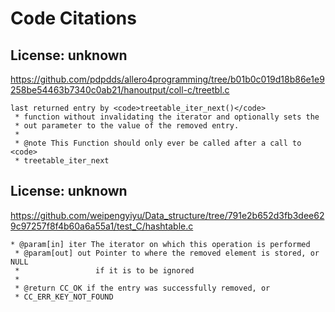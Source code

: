 # Code Citations

## License: unknown
https://github.com/pdpdds/allero4programming/tree/b01b0c019d18b86e1e9258be54463b7340c0ab21/hanoutput/coll-c/treetbl.c

```
last returned entry by <code>treetable_iter_next()</code>
 * function without invalidating the iterator and optionally sets the
 * out parameter to the value of the removed entry.
 *
 * @note This Function should only ever be called after a call to <code>
 * treetable_iter_next
```


## License: unknown
https://github.com/weipengyiyu/Data_structure/tree/791e2b652d3fb3dee629c97257f8f4b60a6a55a1/test_C/hashtable.c

```
* @param[in] iter The iterator on which this operation is performed
 * @param[out] out Pointer to where the removed element is stored, or NULL
 *                 if it is to be ignored
 *
 * @return CC_OK if the entry was successfully removed, or
 * CC_ERR_KEY_NOT_FOUND
```


